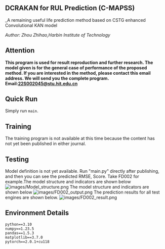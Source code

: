## DCRAKAN for RUL Prediction (C-MAPSS)
_A remaining useful life prediction method based on CSTG enhanced Convolutional KAN model

_Author: Zhou Zhihao,Harbin Institute of Technology_

## Attention
**This program is used for result reproduction and further research.
The model given is for the general case of performance of the proposed method. 
If you are interested in the method, please contact this email address. We will send you the complete program. 
Email:22S002045@stu.hit.edu.cn**

## Quick Run
Simply run `main`. 

## Training
The training program is not available at this time because the content has not yet been published in either journal.

## Testing
Model definition is not yet available.
Run "main.py" directly after publishing, and then you can see the predicted RMSE, Score.
Take FD002 for example.The model structure and indicators are shown below
![images/Model_structure.png](Model_structure.png)
The model structure and indicators are shown below
![images/FD002_output.png](FD002_output.png)
The prediction results for all test engines are shown below.
![images/FD002_result.png](FD002_result.png)

## Environment Details
```
python==3.10
numpy==1.23.5
pandas==1.5.3
matplotlib==3.7.0
pytorch==2.0.1+cu118
```